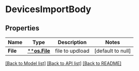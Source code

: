# DevicesImportBody

## Properties
Name | Type | Description | Notes
------------ | ------------- | ------------- | -------------
**File** | [****os.File**](*os.File.md) | file to updload | [default to null]

[[Back to Model list]](../README.md#documentation-for-models) [[Back to API list]](../README.md#documentation-for-api-endpoints) [[Back to README]](../README.md)

